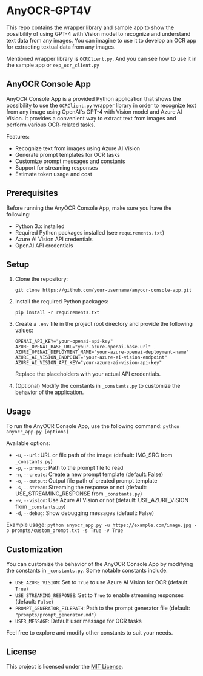 # AnyOCR-GPT4V
This repo contains the wrapper library and sample app to show the possibility of using GPT-4 with Vision model to recognize and understand text data from any images. You can imagine to use it to develop an OCR app for extracting textual data from any images.

Mentioned wrapper library is `OCRClient.py`. And you can see how to use it in the sample app or `exp_ocr_client.py`

## AnyOCR Console App

AnyOCR Console App is a provided Python application that shows the possibility to use the `OCRClient.py` wrapper library in order to recognize text from any image using OpenAI's GPT-4 with Vision model and Azure AI Vision. It provides a convenient way to extract text from images and perform various OCR-related tasks.

Features:

- Recognize text from images using Azure AI Vision
- Generate prompt templates for OCR tasks  
- Customize prompt messages and constants
- Support for streaming responses
- Estimate token usage and cost

## Prerequisites

Before running the AnyOCR Console App, make sure you have the following:

- Python 3.x installed
- Required Python packages installed (see `requirements.txt`)  
- Azure AI Vision API credentials
- OpenAI API credentials

## Setup  

1. Clone the repository:

   ```
   git clone https://github.com/your-username/anyocr-console-app.git
   ```

2. Install the required Python packages:

   ```
   pip install -r requirements.txt
   ```

3. Create a `.env` file in the project root directory and provide the following values:

   ```
   OPENAI_API_KEY="your-openai-api-key"
   AZURE_OPENAI_BASE_URL="your-azure-openai-base-url" 
   AZURE_OPENAI_DEPLOYMENT_NAME="your-azure-openai-deployment-name"
   AZURE_AI_VISION_ENDPOINT="your-azure-ai-vision-endpoint"
   AZURE_AI_VISION_API_KEY="your-azure-ai-vision-api-key"
   ```

   Replace the placeholders with your actual API credentials.

4. (Optional) Modify the constants in `_constants.py` to customize the behavior of the application.

## Usage

To run the AnyOCR Console App, use the following command:
`python anyocr_app.py [options]`

Available options:

- `-u`, `--url`: URL or file path of the image (default: IMG_SRC from `_constants.py`)
- `-p`, `--prompt`: Path to the prompt file to read  
- `-n`, `--create`: Create a new prompt template (default: False)
- `-o`, `--output`: Output file path of created prompt template
- `-s`, `--stream`: Streaming the response or not (default: USE_STREAMING_RESPONSE from `_constants.py`)
- `-v`, `--vision`: Use Azure AI Vision or not (default: USE_AZURE_VISION from `_constants.py`)
- `-d`, `--debug`: Show debugging messages (default: False)

Example usage:
`python anyocr_app.py -u https://example.com/image.jpg -p prompts/custom_prompt.txt -s True -v True`

## Customization

You can customize the behavior of the AnyOCR Console App by modifying the constants in `_constants.py`. Some notable constants include:

- `USE_AZURE_VISION`: Set to `True` to use Azure AI Vision for OCR (default: `True`)
- `USE_STREAMING_RESPONSE`: Set to `True` to enable streaming responses (default: `False`)
- `PROMPT_GENERATOR_FILEPATH`: Path to the prompt generator file (default: `"prompts/prompt_generator.md"`)
- `USER_MESSAGE`: Default user message for OCR tasks

Feel free to explore and modify other constants to suit your needs.

## License

This project is licensed under the [MIT License](LICENSE).
